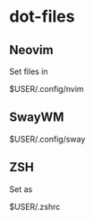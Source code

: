 # dot-files

## Neovim 

Set files in 

$USER/.config/nvim

## SwayWM

$USER/.config/sway

## ZSH

Set as

$USER/.zshrc
